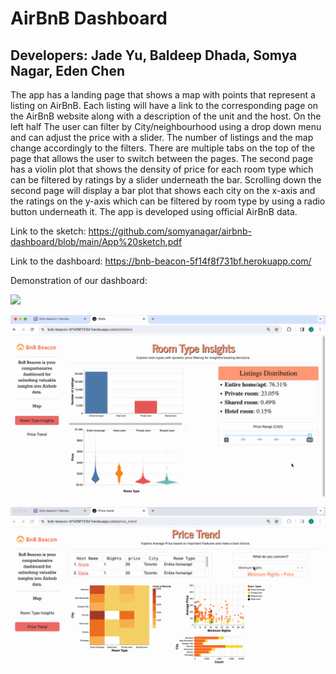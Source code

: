 # AirBnB Dashboard

## Developers: Jade Yu, Baldeep Dhada, Somya Nagar, Eden Chen

The app has a landing page that shows a map with points that represent a listing on AirBnB. Each listing will have a link to the corresponding page on the AirBnB website along with a description of the unit and the host. On the left half The user can filter by City/neighbourhood using a drop down menu and can adjust the price with a slider. The number of listings and the map change accordingly to the filters. There are multiple tabs on the top of the page that allows the user to switch between the pages. The second page has a violin plot that shows the density of price for each room type which can be filtered by ratings by a slider underneath the bar. Scrolling down the second page will display a bar plot that shows each city on the x-axis and the ratings on the y-axis which can be filtered by room type by using a radio button underneath it. The app is developed using official AirBnB data. 

Link to the sketch: 
https://github.com/somyanagar/airbnb-dashboard/blob/main/App%20sketch.pdf

Link to the dashboard:
https://bnb-beacon-5f14f8f731bf.herokuapp.com/

Demonstration of our dashboard:

![](./doc/map.gif)

![](./doc/room_type_insights.gif)

![](./doc/price_trend.gif)

